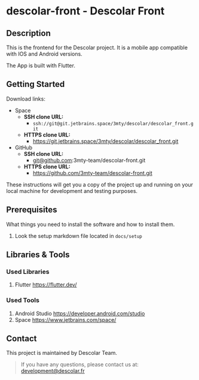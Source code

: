 # descolar-front - Descolar Front


## Description

This is the frontend for the Descolar project.
It is a mobile app compatible with IOS and Android versions.

The App is built with Flutter.


## Getting Started

Download links:
- Space
    - **SSH clone URL:**
        - ```ssh://git@git.jetbrains.space/3mty/descolar/descolar_front.git```
    - **HTTPS clone URL:**
        - https://git.jetbrains.space/3mty/descolar/descolar_front.git
- GitHub
    - **SSH clone URL:**
        - git@github.com:3mty-team/descolar-front.git
    - **HTTPS clone URL:**
        - https://github.com/3mty-team/descolar-front.git


These instructions will get you a copy of the project up and running on your local machine for development and testing purposes.


## Prerequisites

What things you need to install the software and how to install them.

1. Look the setup markdown file located in `docs/setup`


## Libraries & Tools

### Used Libraries

1. Flutter https://flutter.dev/

### Used Tools

1. Android Studio  https://developer.android.com/studio
2. Space https://www.jetbrains.com/space/


## Contact

This project is maintained by Descolar Team.

> If you have any questions, please contact us at: [development@descolar.fr](mailto:development@descolar.fr)
